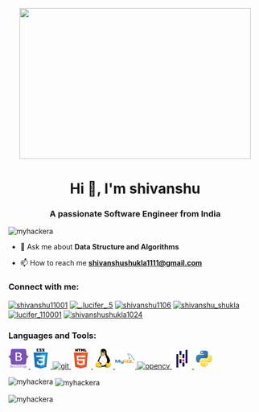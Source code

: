 <p align="center">
  <img width="460" height="300" src="https://images.unsplash.com/photo-1571171637578-41bc2dd41cd2?ixlib=rb-1.2.1&ixid=MnwxMjA3fDB8MHxwaG90by1wYWdlfHx8fGVufDB8fHx8&auto=format&fit=crop&w=870&q=80">
</p>
<h1 align="center">Hi 👋, I'm shivanshu</h1>
<h3 align="center">A passionate Software Engineer from India</h3>

<p align="left"> <img src="https://komarev.com/ghpvc/?username=myhackera&label=Profile%20views&color=0e75b6&style=flat" alt="myhackera" /> </p>

- 💬 Ask me about **Data Structure and Algorithms**

- 📫 How to reach me **shivanshushukla1111@gmail.com**

<h3 align="left">Connect with me:</h3>
<p align="left">
<a href="https://linkedin.com/in/shivanshu11001" target="blank"><img align="center" src="https://raw.githubusercontent.com/rahuldkjain/github-profile-readme-generator/master/src/images/icons/Social/linked-in-alt.svg" alt="shivanshu11001" height="30" width="40" /></a>
<a href="https://instagram.com/_.lucifer_.5" target="blank"><img align="center" src="https://raw.githubusercontent.com/rahuldkjain/github-profile-readme-generator/master/src/images/icons/Social/instagram.svg" alt="_.lucifer_.5" height="30" width="40" /></a>
<a href="https://www.codechef.com/users/shivanshu1106" target="blank"><img align="center" src="https://cdn.jsdelivr.net/npm/simple-icons@3.1.0/icons/codechef.svg" alt="shivanshu1106" height="30" width="40" /></a>
<a href="https://www.hackerrank.com/shivanshu_shukla" target="blank"><img align="center" src="https://raw.githubusercontent.com/rahuldkjain/github-profile-readme-generator/master/src/images/icons/Social/hackerrank.svg" alt="shivanshu_shukla" height="30" width="40" /></a>
<a href="https://www.leetcode.com/lucifer_110001" target="blank"><img align="center" src="https://raw.githubusercontent.com/rahuldkjain/github-profile-readme-generator/master/src/images/icons/Social/leet-code.svg" alt="lucifer_110001" height="30" width="40" /></a>
<a href="https://auth.geeksforgeeks.org/user/shivanshushukla1024" target="blank"><img align="center" src="https://raw.githubusercontent.com/rahuldkjain/github-profile-readme-generator/master/src/images/icons/Social/geeks-for-geeks.svg" alt="shivanshushukla1024" height="30" width="40" /></a>
</p>

<h3 align="left">Languages and Tools:</h3>
<p align="left"> <a href="https://getbootstrap.com" target="_blank" rel="noreferrer"> <img src="https://raw.githubusercontent.com/devicons/devicon/master/icons/bootstrap/bootstrap-plain-wordmark.svg" alt="bootstrap" width="40" height="40"/> </a> <a href="https://www.w3schools.com/css/" target="_blank" rel="noreferrer"> <img src="https://raw.githubusercontent.com/devicons/devicon/master/icons/css3/css3-original-wordmark.svg" alt="css3" width="40" height="40"/> </a> <a href="https://git-scm.com/" target="_blank" rel="noreferrer"> <img src="https://www.vectorlogo.zone/logos/git-scm/git-scm-icon.svg" alt="git" width="40" height="40"/> </a> <a href="https://www.w3.org/html/" target="_blank" rel="noreferrer"> <img src="https://raw.githubusercontent.com/devicons/devicon/master/icons/html5/html5-original-wordmark.svg" alt="html5" width="40" height="40"/> </a> <a href="https://www.linux.org/" target="_blank" rel="noreferrer"> <img src="https://raw.githubusercontent.com/devicons/devicon/master/icons/linux/linux-original.svg" alt="linux" width="40" height="40"/> </a> <a href="https://www.mysql.com/" target="_blank" rel="noreferrer"> <img src="https://raw.githubusercontent.com/devicons/devicon/master/icons/mysql/mysql-original-wordmark.svg" alt="mysql" width="40" height="40"/> </a> <a href="https://opencv.org/" target="_blank" rel="noreferrer"> <img src="https://www.vectorlogo.zone/logos/opencv/opencv-icon.svg" alt="opencv" width="40" height="40"/> </a> <a href="https://pandas.pydata.org/" target="_blank" rel="noreferrer"> <img src="https://raw.githubusercontent.com/devicons/devicon/2ae2a900d2f041da66e950e4d48052658d850630/icons/pandas/pandas-original.svg" alt="pandas" width="40" height="40"/> </a> <a href="https://www.python.org" target="_blank" rel="noreferrer"> <img src="https://raw.githubusercontent.com/devicons/devicon/master/icons/python/python-original.svg" alt="python" width="40" height="40"/> </a> </p>

<p><img align="left" src="https://github-readme-stats.vercel.app/api/top-langs?username=myhackera&show_icons=true&locale=en&layout=compact" alt="myhackera" /></p>

<p>&nbsp;<img align="center" src="https://github-readme-stats.vercel.app/api?username=myhackera&show_icons=true&locale=en" alt="myhackera" /></p>

<p><img align="center" src="https://github-readme-streak-stats.herokuapp.com/?user=myhackera&" alt="myhackera" /></p>
